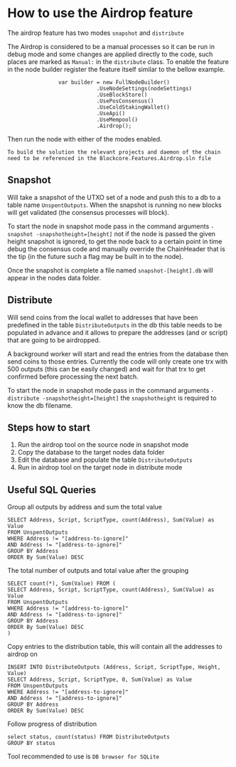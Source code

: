 # How to use the Airdrop feature



The airdrop feature has two modes `snapshot` and `distribute`

The Airdrop is considered to be a manual processes so it can be run in debug mode and some changes are applied directly to the code, such places are marked as `Manual:` in the `distribute` class.
To enable the feature in the node builder register the feature itself similar to the bellow example.

```
                var builder = new FullNodeBuilder()
                            .UseNodeSettings(nodeSettings)
                            .UseBlockStore()
                            .UsePosConsensus()
                            .UseColdStakingWallet()
                            .UseApi()
                            .UseMempool()
                            .Airdrop();
```

Then run the node with either of the modes enabled.

```
To build the solution the relevant projects and daemon of the chain
need to be referenced in the Blockcore.Features.Airdrop.sln file 
```

## Snapshot  

Will take a snapshot of the UTXO set of a node and push this to a db to a table name `UnspentOutputs`.
When the snapshot is running no new blocks will get validated (the consensus processes will block).

To start the node in snapshot mode pass in the command arguments `-snapshot -snapshotheight=[height]` not if the node is passed the given height snapshot is ignored, to get the node back to a certain point in time debug the consensus code and manually override the ChainHeader that is the tip (in the future such a flag may be built in to the node). 

Once the snapshot is complete a file named `snapshot-[height].db` will appear in the nodes data folder.

## Distribute  

Will send coins from the local wallet to addresses that have been predefined in the table `DistributeOutputs` in the db this table needs to be populated in advance and it allows to prepare the addresses (and or script) that are going to be airdropped.

A background worker will start and read the entries from the database then send coins to those entries.
Currently the code will only create one trx with 500 outputs (this can be easily changed) and wait for that trx to get confirmed before processing the next batch.

To start the node in snapshot mode pass in the command arguments `-distribute -snapshotheight=[height]` the `snapshotheight` is required to know the db filename.

## Steps how to start

1. Run the airdrop tool on the source node in snapshot mode
2. Copy the database to the target nodes data folder
3. Edit the database and populate the table `DistributeOutputs`
4. Run in airdrop tool on the target node in distribute mode 

## Useful SQL Queries

Group all outputs by address and sum the total value
```
SELECT Address, Script, ScriptType, count(Address), Sum(Value) as Value
FROM UnspentOutputs
WHERE Address != "[address-to-ignore]"
AND Address != "[address-to-ignore]"
GROUP BY Address
ORDER By Sum(Value) DESC
```

The total number of outputs and total value after the grouping
```
SELECT count(*), Sum(Value) FROM (
SELECT Address, Script, ScriptType, count(Address), Sum(Value) as Value
FROM UnspentOutputs
WHERE Address != "[address-to-ignore]"
AND Address != "[address-to-ignore]"
GROUP BY Address
ORDER By Sum(Value) DESC
)
```

Copy entries to the distribution table, this will contain all the addresses to airdrop on
```
INSERT INTO DistributeOutputs (Address, Script, ScriptType, Height, Value)
SELECT Address, Script, ScriptType, 0, Sum(Value) as Value
FROM UnspentOutputs
WHERE Address != "[address-to-ignore]"
AND Address != "[address-to-ignore]"
GROUP BY Address
ORDER By Sum(Value) DESC
```

Follow progress of distribution
```
select status, count(status) FROM DistributeOutputs 
GROUP BY status 
```
Tool recommended to use is `DB browser for SQLite`

